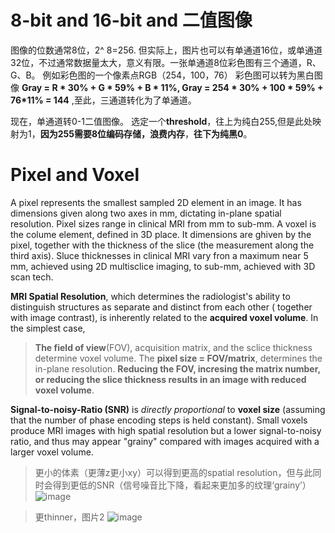 # 8-bit and 16-bit and 二值图像
图像的位数通常8位，2^ 8=256. 但实际上，图片也可以有单通道16位，或单通道32位，不过通常数据量太大，意义有限。一张单通道8位彩色图有三个通道，R、G、B。
例如彩色图的一个像素点RGB（254，100，76）
彩色图可以转为黑白图像 **Gray = R * 30% + G * 59% + B * 11%, Gray = 254 * 30% + 100 * 59% + 76*11% = 144** ,至此，三通道转化为了单通道。

现在，单通道转0-1二值图像。
选定一个**threshold**，往上为纯白255,但是此处映射为1，**因为255需要8位编码存储，浪费内存**，**往下为纯黑0**。

# Pixel and Voxel

A pixel represents the smallest sampled 2D element in an image. It has dimensions given along two axes in mm, dictating in-plane spatial resolution. Pixel sizes range in clinical MRI from mm to sub-mm. A voxel is the colume element, defined in 3D place. It dimensions are ghiven by the pixel, together with the thickness of the slice (the measurement along the third axis). Sluce thicknesses in clinical MRI vary fron a maximum near 5 mm, achieved using 2D multisclice imaging, to sub-mm, achieved with 3D scan tech.

**MRI Spatial Resolution**, which determines the radiologist's ability to distinguish structures as separate and distinct from each other ( together with image contrast), is inherently related to the **acquired voxel volume**. In the simplest case, 

>**The field of view**(FOV), acquisition matrix, and the sclice thickness determine voxel volume. The **pixel size = FOV/matrix**, determines the in-plane resolution. **Reducing the FOV, incresing the matrix number, or reducing the slice thickness results in an image with reduced voxel volume**. 

**Signal-to-noisy-Ratio (SNR)** is *directly proportional* to **voxel size** (assuming that the number of phase encoding steps is held constant). Small voxels produce MRI images with high spatial resolution but a lower signal-to-noisy ratio, and thus may appear "grainy" compared with images acquired with a larger voxel volume.

>更小的体素（更薄z更小xy）可以得到更高的spatial resolution，但与此同时会得到更低的SNR（信号噪音比下降，看起来更加多的纹理‘grainy’）
![image](https://github.com/LoKerpiqo/Medical-AI-Knowledge/tree/master/img/xy.jpg)

>更thinner，图片2
![image](https://github.com/LoKerpiqo/Medical-AI-Knowledge/tree/master/img/thickness.jpg)


